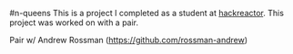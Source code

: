 #n-queens
This is a project I completed as a student at [hackreactor](http://hackreactor.com). This project was worked on with a pair.

Pair w/ Andrew Rossman (https://github.com/rossman-andrew)
